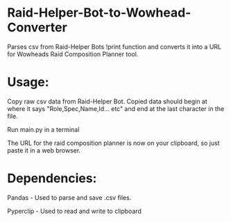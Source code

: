 # Raid-Helper-Bot-to-Wowhead-Converter
Parses csv from Raid-Helper Bots !print function and converts it into a URL for Wowheads Raid Composition Planner tool.

# Usage:
Copy raw csv data from Raid-Helper Bot. Copied data should begin at where it says "Role,Spec,Name,Id... etc" and end at the last character in the file.

Run main.py in a terminal

The URL for the raid composition planner is now on your clipboard, so just paste it in a web browser.

# Dependencies:
Pandas - Used to parse and save .csv files.

Pyperclip - Used to read and write to clipboard
